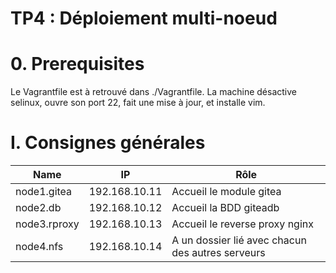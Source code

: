 # TP4 : Déploiement multi-noeud

# 0. Prerequisites
Le Vagrantfile est à retrouvé dans ./Vagrantfile. La machine désactive selinux, ouvre son port 22, fait une mise à jour, et installe vim.

# I. Consignes générales
|Name|IP|Rôle|
|-----------|-----------|----------------|
|node1.gitea|192.168.10.11|Accueil le module gitea|
|node2.db|192.168.10.12|Accueil la BDD giteadb|
|node3.rproxy|192.168.10.13|Accueil le reverse proxy nginx|
|node4.nfs|192.168.10.14|A un dossier lié avec chacun des autres serveurs|